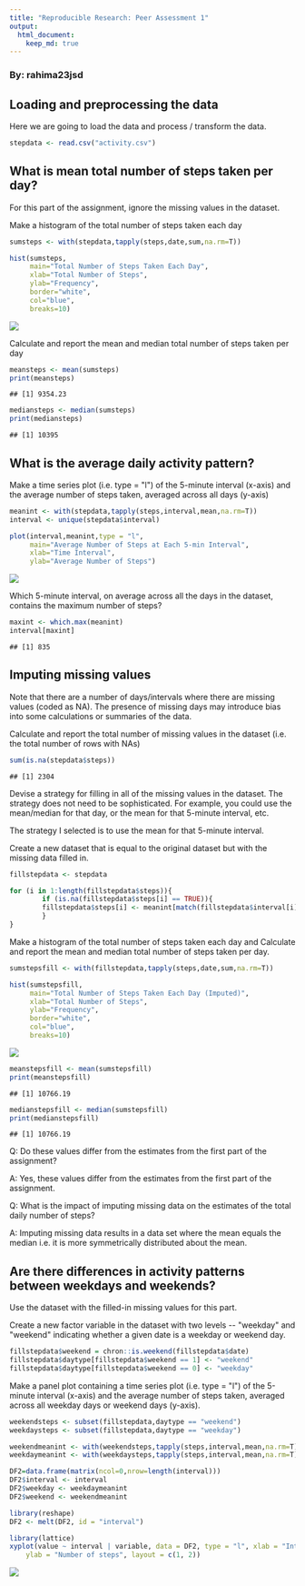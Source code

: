 ```yaml
---
title: "Reproducible Research: Peer Assessment 1"
output: 
  html_document:
    keep_md: true
---
```


### By: rahima23jsd

## Loading and preprocessing the data

Here we are going to load the data and process / transform the data.


```r
stepdata <- read.csv("activity.csv")
```

## What is mean total number of steps taken per day?

For this part of the assignment, ignore the missing values in the dataset.

Make a histogram of the total number of steps taken each day


```r
sumsteps <- with(stepdata,tapply(steps,date,sum,na.rm=T))

hist(sumsteps,
     main="Total Number of Steps Taken Each Day",
     xlab="Total Number of Steps",
     ylab="Frequency",
     border="white",
     col="blue",
     breaks=10)
```

![](StepData_files/figure-html/unnamed-chunk-2-1.png)<!-- -->

Calculate and report the mean and median total number of steps taken per day


```r
meansteps <- mean(sumsteps)
print(meansteps)
```

```
## [1] 9354.23
```

```r
mediansteps <- median(sumsteps)
print(mediansteps)
```

```
## [1] 10395
```

## What is the average daily activity pattern?

Make a time series plot (i.e. type = "l") of the 5-minute interval (x-axis) and the average number of steps taken, averaged across all days (y-axis)


```r
meanint <- with(stepdata,tapply(steps,interval,mean,na.rm=T))
interval <- unique(stepdata$interval)

plot(interval,meanint,type = "l",
     main="Average Number of Steps at Each 5-min Interval",
     xlab="Time Interval",
     ylab="Average Number of Steps")
```

![](StepData_files/figure-html/unnamed-chunk-4-1.png)<!-- -->

Which 5-minute interval, on average across all the days in the dataset, contains the maximum number of steps?


```r
maxint <- which.max(meanint)
interval[maxint]
```

```
## [1] 835
```

## Imputing missing values

Note that there are a number of days/intervals where there are missing values (coded as NA). The presence of missing days may introduce bias into some calculations or summaries of the data.

Calculate and report the total number of missing values in the dataset (i.e. the total number of rows with NAs)


```r
sum(is.na(stepdata$steps))
```

```
## [1] 2304
```

Devise a strategy for filling in all of the missing values in the dataset. The strategy does not need to be sophisticated. For example, you could use the mean/median for that day, or the mean for that 5-minute interval, etc.

The strategy I selected is to use the mean for that 5-minute interval.

Create a new dataset that is equal to the original dataset but with the missing data filled in.


```r
fillstepdata <- stepdata

for (i in 1:length(fillstepdata$steps)){
        if (is.na(fillstepdata$steps[i] == TRUE)){        
        fillstepdata$steps[i] <- meanint[match(fillstepdata$interval[i], interval)]  
        } 
}
```

Make a histogram of the total number of steps taken each day and Calculate and report the mean and median total number of steps taken per day. 


```r
sumstepsfill <- with(fillstepdata,tapply(steps,date,sum,na.rm=T))

hist(sumstepsfill,
     main="Total Number of Steps Taken Each Day (Imputed)",
     xlab="Total Number of Steps",
     ylab="Frequency",
     border="white",
     col="blue",
     breaks=10)
```

![](StepData_files/figure-html/unnamed-chunk-8-1.png)<!-- -->

```r
meanstepsfill <- mean(sumstepsfill)
print(meanstepsfill)
```

```
## [1] 10766.19
```

```r
medianstepsfill <- median(sumstepsfill)
print(medianstepsfill)
```

```
## [1] 10766.19
```

Q: Do these values differ from the estimates from the first part of the assignment? 

A: Yes, these values differ from the estimates from the first part of the assignment.

Q: What is the impact of imputing missing data on the estimates of the total daily number of steps?

A: Imputing missing data results in a data set where the mean equals the median i.e. it is more symmetrically distributed about the mean.

## Are there differences in activity patterns between weekdays and weekends?

Use the dataset with the filled-in missing values for this part.

Create a new factor variable in the dataset with two levels -- "weekday" and "weekend" indicating whether a given date is a weekday or weekend day.


```r
fillstepdata$weekend = chron::is.weekend(fillstepdata$date)
fillstepdata$daytype[fillstepdata$weekend == 1] <- "weekend"
fillstepdata$daytype[fillstepdata$weekend == 0] <- "weekday"
```

Make a panel plot containing a time series plot (i.e. type = "l") of the 5-minute interval (x-axis) and the average number of steps taken, averaged across all weekday days or weekend days (y-axis).


```r
weekendsteps <- subset(fillstepdata,daytype == "weekend")
weekdaysteps <- subset(fillstepdata,daytype == "weekday")

weekendmeanint <- with(weekendsteps,tapply(steps,interval,mean,na.rm=T))
weekdaymeanint <- with(weekdaysteps,tapply(steps,interval,mean,na.rm=T))

DF2=data.frame(matrix(ncol=0,nrow=length(interval)))
DF2$interval <- interval
DF2$weekday <- weekdaymeanint
DF2$weekend <- weekendmeanint

library(reshape)
DF2 <- melt(DF2, id = "interval")

library(lattice)
xyplot(value ~ interval | variable, data = DF2, type = "l", xlab = "Interval", 
    ylab = "Number of steps", layout = c(1, 2))
```

![](StepData_files/figure-html/unnamed-chunk-10-1.png)<!-- -->
